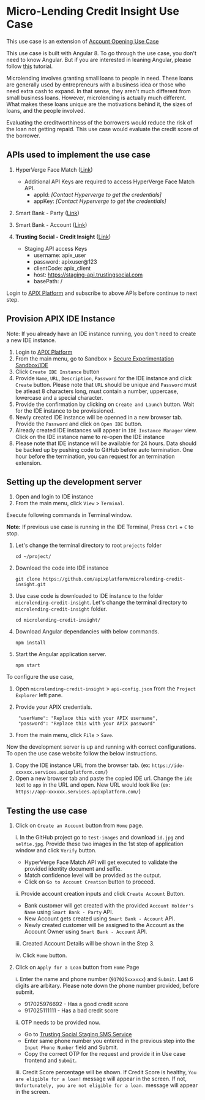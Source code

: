 # Micro-Lending Credit Insight Use Case

This use case is an extension of [Account Opening Use Case](https://github.com/apixplatform/account-opening)

This use case is built with Angular 8. To go through the use case, you don't need to know Angular. But if you are interested in leaning Angular, please follow [this](https://www.bitovi.com/academy/learn-angular.html) tutorial.

Microlending involves granting small loans to people in need. These loans are generally used by entrepreneurs with a business idea or those who need extra cash to expand. In that sense, they aren't much different from small business loans. However, microlending is actually much different. What makes these loans unique are the motivations behind it, the sizes of loans, and the people involved.

Evaluating the creditworthiness of the borrowers would reduce the risk of the loan not getting repaid. This use case would evaluate the credit score of the borrower.

## APIs used to implement the use case

1. HyperVerge Face Match ([Link](https://apixplatform.com/profile/api-detail?api-id=30))

    * Additional API Keys are required to access HyperVerge Face Match API.
        * appId: *[Contact Hyperverge to get the credentials]*
        * appKey: *[Contact Hyperverge to get the credentials]*

2. Smart Bank - Party ([Link](https://apixplatform.com/profile/api-detail?api-id=107))
3. Smart Bank - Account ([Link](https://apixplatform.com/profile/api-detail?api-id=103))
4. **Trusting Social - Credit Insight** ([Link](https://apixplatform.com/profile/api-detail?api-id=259))

    * Staging API access Keys
        * username: apix_user
        * password: apixuser@123
        * clientCode: apix_client
        * host: https://staging-api.trustingsocial.com
        * basePath: /

Login to [APIX Platform](https://apixplatform.com) and subscribe to above APIs before continue to next step.

## Provision APIX IDE Instance

Note: If you already have an IDE instance running, you don't need to create a new IDE instance. 

1. Login to [APIX Platform](https://apixplatform.com)
2. From the main menu, go to Sandbox > [Secure Experimentation Sandbox/IDE](https://apixplatform.com/ide/api-ide)
3. Click `Create IDE Instance` button
4. Provide `Name`, `URL`, `Description`, `Password` for the IDE instance and click `Create` button. 
Please note that `URL` should be unique and `Password` must be atleast 8 characters long, must contain a number, uppercase, lowercase and a special character.
5. Provide the confirmation by clicking on `Create and Launch` button. Wait for the IDE instance to be provissioned.
6. Newly created IDE instance will be openned in a new browser tab. Provide the `Password` and click on `Open IDE` button.
7. Already created IDE instances will appear in `IDE Instance Manager` view. Click on the IDE instance name to re-open the IDE instance
8. Please note that IDE instance will be available for 24 hours. Data should be backed up by pushing code to GitHub before auto termination. One hour before the termination, you can request for an termination extension.

## Setting up the development server

1. Open and login to IDE instance
2. From the main menu, click `View` > `Terminal`.

Execute following commands in Terminal window.

**Note:** If previous use case is running in the IDE Terminal, Press `Ctrl` + `C` to stop. 

1.  Let's change the terminal directory to root `projects` folder

        cd ~/project/

2.  Download the code into IDE instance

        git clone https://github.com/apixplatform/microlending-credit-insight.git

3.  Use case code is downloaded to IDE instance to the folder `microlending-credit-insight`. Let's change the terminal directory to `microlending-credit-insight` folder.

        cd microlending-credit-insight/

4.  Download Angular dependancies with below commands.

        npm install

5.  Start the Angular application server.

        npm start


To configure the use case,

1. Open `microlending-credit-insight` > `api-config.json` from the `Project Explorer` left pane.
2. Provide your APIX credentials.

        "userName": "Replace this with your APIX username",
        "password": "Replace this with your APIX password"

3. From the main menu, click `File` > `Save`.

Now the development server is up and running with correct configurations. To open the use case website follow the below instructions.

1. Copy the IDE instance URL from the browser tab. (ex: `https://ide-xxxxxx.services.apixplatform.com/`)
2. Open a new browser tab and paste the copied IDE url. Change the `ide` text to `app` in the URL and open. New URL would look like (ex: `https://app-xxxxxx.services.apixplatform.com/`)

## Testing the use case

1. Click on `Create an Account` button from `Home` page.

    i. In the GitHub project go to `test-images` and download `id.jpg` and `selfie.jpg`. Provide these two images in the 1st step of application window and click `Verify` button. 

    * HyperVerge Face Match API will get executed to validate the provided identity document and selfie. 
    * Match confidence level will be provided as the output. 
    * Click on `Go to Account Creation` button to proceed. 

    ii. Provide account creation inputs and click `Create Account` Button.

    * Bank customer will get created with the provided `Account Holder's Name` using `Smart Bank - Party` API.
    * New Account gets created using `Smart Bank - Account` API.
    * Newly created customer will be assigned to the Account as the Account Owner using `Smart Bank - Account` API.

    iii. Created Account Details will be shown in the Step 3.

    iv. Click `Home` button.

2. Click on `Apply for a Loan` button from `Home` Page

    i. Enter the name and phone number (`917025xxxxxx`) and `Submit`. Last 6 digits are arbitary. Please note down the phone number provided, before submit. 
    
    * 917025976692 - Has a good credit score
    * 917025111111 - Has a bad credit score

    ii. OTP needs to be provided now. 
    
    * Go to [Trusting Social Staging SMS Service](https://staging-api.trustingsocial.com/smsc_chat)
    * Enter same phone number you entered in the previous step into the `Input Phone Number` field and Submit.
    * Copy the correct OTP for the request and provide it in Use case frontend and `Submit`.

    iii. Credit Score percentage will be shown. If Credit Score is healthy, `You are eligible for a loan!` message will appear in the screen. If not, `Unfortunately, you are not eligible for a loan.` message will appear in the screen.
